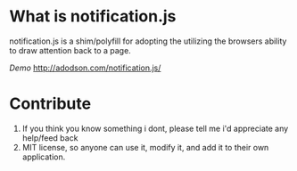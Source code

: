 # What is notification.js
notification.js is a shim/polyfill for adopting the utilizing the browsers ability to draw attention back to a page.

*Demo* http://adodson.com/notification.js/

# Contribute

1. If you think you know something i dont, please tell me i'd appreciate any help/feed back
2. MIT license, so anyone can use it, modify it, and add it to their own application.